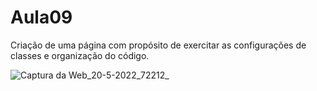 # Aula09

Criação de uma página com propósito de exercitar as configurações de classes e organização do código. 

![Captura da Web_20-5-2022_72212_](https://user-images.githubusercontent.com/79486830/169508321-47d76c74-2a98-4f93-9a10-01c946fbdc62.jpeg)

